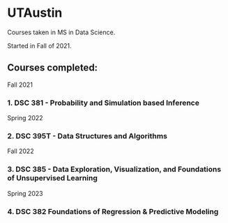 # UTAustin

Courses taken in MS in Data Science. 

Started in Fall of 2021.

## Courses completed:
Fall 2021 
### 1. DSC 381 - Probability and Simulation based Inference


Spring 2022
### 2. DSC 395T - Data Structures and Algorithms


Fall 2022
### 3. DSC 385 - Data Exploration, Visualization, and Foundations of Unsupervised Learning


Spring 2023
### 4. DSC 382 Foundations of Regression & Predictive Modeling
